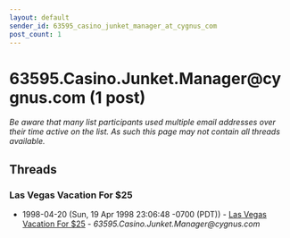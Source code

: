 ```yaml
---
layout: default
sender_id: 63595_casino_junket_manager_at_cygnus_com
post_count: 1
---
```


# 63595.Casino.Junket.Manager<span>@</span>cygnus.com (1 post)

_Be aware that many list participants used multiple email addresses over their time active on the list. As such this page may not contain all threads available._

## Threads

### Las Vegas Vacation For $25
+ 1998-04-20 (Sun, 19 Apr 1998 23:06:48 -0700 (PDT)) - [Las Vegas Vacation For $25](/archive/1998/04/d294172254afd66af7f186741cfb2b41d2cf38876bd1384992f4e9bff91acae3) - _63595.Casino.Junket.Manager@cygnus.com_

